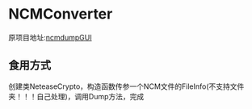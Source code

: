 ﻿# NCMConverter
原项目地址:[ncmdumpGUI](https://github.com/hkylin/ncmdumpGUI/)
## 食用方式
创建类NeteaseCrypto，构造函数传参一个NCM文件的FileInfo(不支持文件夹！！！自己处理)，调用Dump方法，完成
